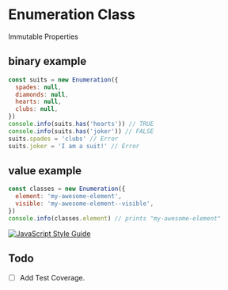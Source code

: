 # Enumeration Class

Immutable Properties

## binary example
```js
const suits = new Enumeration({
  spades: null,
  diamonds: null,
  hearts: null,
  clubs: null,
})
console.info(suits.has('hearts')) // TRUE
console.info(suits.has('joker')) // FALSE
suits.spades = 'clubs' // Error
suits.joker = 'I am a suit!' // Error
```

## value example
```js
const classes = new Enumeration({
  element: 'my-awesome-element',
  visible: 'my-awesome-element--visible',
})
console.info(classes.element) // prints "my-awesome-element"
```

[![JavaScript Style Guide](https://cdn.rawgit.com/standard/standard/master/badge.svg)](https://github.com/standard/standard)

## Todo
- [ ] Add Test Coverage.